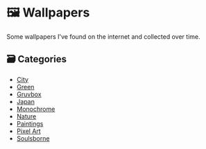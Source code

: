 # 🖼️ Wallpapers

Some wallpapers I've found on the internet and collected over time.

## 🗃️ Categories

<!-- AUTOMATED BLOCK START -->

- [City](./wallpapers/city/README.md)
- [Green](./wallpapers/green/README.md)
- [Gruvbox](./wallpapers/gruvbox/README.md)
- [Japan](./wallpapers/japan/README.md)
- [Monochrome](./wallpapers/monochrome/README.md)
- [Nature](./wallpapers/nature/README.md)
- [Paintings](./wallpapers/paintings/README.md)
- [Pixel Art](./wallpapers/pixel_art/README.md)
- [Soulsborne](./wallpapers/soulsborne/README.md)

<!-- AUTOMATED BLOCK END -->
